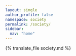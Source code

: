 ```yaml
---
layout: single
author_profile: false
namespace: society
permalink: /society/
sidebar:
  nav: "home"
---
```


{% translate_file society.md %}